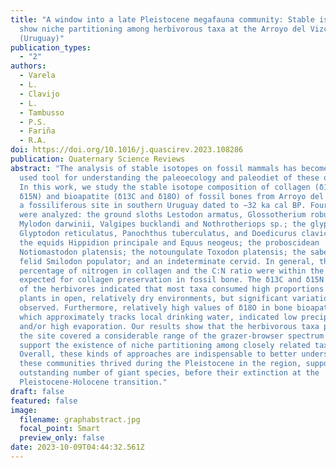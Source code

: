 ```yaml
---
title: "A window into a late Pleistocene megafauna community: Stable isotopes
  show niche partitioning among herbivorous taxa at the Arroyo del Vizcaíno site
  (Uruguay)"
publication_types:
  - "2"
authors:
  - Varela
  - L.
  - Clavijo
  - L.
  - Tambusso
  - P.S.
  - Fariña
  - R.A.
doi: https://doi.org/10.1016/j.quascirev.2023.108286
publication: Quaternary Science Reviews
abstract: "The analysis of stable isotopes on fossil mammals has become a widely
  used tool for understanding the paleoecology and paleodiet of these organisms.
  In this work, we study the stable isotope composition of collagen (δ13C and
  δ15N) and bioapatite (δ13C and δ18O) of fossil bones from Arroyo del Vizcaíno,
  a fossiliferous site in southern Uruguay dated to ∼32 ka cal BP. Fourteen taxa
  were analyzed: the ground sloths Lestodon armatus, Glossotherium robustum,
  Mylodon darwinii, Valgipes bucklandi and Nothrotheriops sp.; the glyptodonts
  Glyptodon reticulatus, Panochthus tuberculatus, and Doedicurus clavicaudatus;
  the equids Hippidion principale and Equus neogeus; the proboscidean
  Notiomastodon platensis; the notoungulate Toxodon platensis; the saber-tooth
  felid Smilodon populator; and an indeterminate cervid. In general, the
  percentage of nitrogen in collagen and the C:N ratio were within the limits
  expected for collagen preservation in fossil bone. The δ13C and δ15N results
  of the herbivores indicated that most taxa consumed high proportions of C3
  plants in open, relatively dry environments, but significant variations were
  observed. Furthermore, relatively high values of δ18O in bone bioapatite,
  which approximately tracks local drinking water, indicated low precipitation
  and/or high evaporation. Our results show that the herbivorous taxa present at
  the site covered a considerable range of the grazer-browser spectrum and
  support the existence of niche partitioning among closely related taxa.
  Overall, these kinds of approaches are indispensable to better understand how
  these communities thrived during the Pleistocene in the region, supporting an
  outstanding number of giant species, before their extinction at the
  Pleistocene-Holocene transition."
draft: false
featured: false
image:
  filename: graphabstract.jpg
  focal_point: Smart
  preview_only: false
date: 2023-10-09T04:44:32.561Z
---
```

